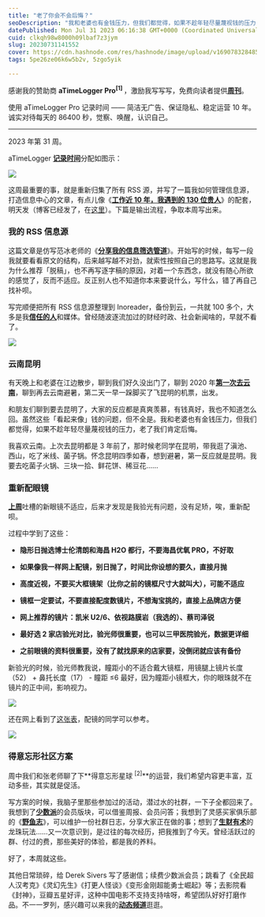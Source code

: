 ```yaml
---
title: "老了你会不会后悔？"
seoDescription: "我和老婆也有金钱压力，但我们都觉得，如果不趁年轻尽量蔑视钱的压力，老了我们肯定后悔。"
datePublished: Mon Jul 31 2023 06:16:38 GMT+0000 (Coordinated Universal Time)
cuid: clkqh98w8000h09lbaf7z3jym
slug: 20230731141552
cover: https://cdn.hashnode.com/res/hashnode/image/upload/v1690783284851/39787fa7-c881-4cb7-b713-19b915e8b6d0.jpeg
tags: 5pe26ze06k6w5b2v, 5zgo5yik

---
```


感谢我的赞助商 **aTimeLogger Pro<sup>[1] </sup>** ，激励我写写写，免费向读者提供[**周刊**](https://mp.weixin.qq.com/mp/appmsgalbum?__biz=MzI3MzU5MDA1OQ==&action=getalbum&album_id=2675015646262542337#wechat_redirect)。

使用 aTimeLogger Pro 记录时间 —— 简洁无广告、保证隐私、稳定运营 10 年。诚实对待每天的 86400 秒，觉察、唤醒，认识自己。

---

2023 年第 31 周。

aTimeLogger [**记录时间**](https://mp.weixin.qq.com/s/iufaGiryP9kOomakbNpdOg)分配如图示：

![](https://cdn.hashnode.com/res/hashnode/image/upload/v1690783295890/8102039e-bb5f-45c4-8678-18bddd0a5ba8.jpeg)

这周最重要的事，就是重新归集了所有 RSS 源，并写了一篇我如何管理信息源，打造信息中心的文章，有点儿像《[**工作近 10 年，我遇到的 130 位贵人**](https://mp.weixin.qq.com/s/K0-8kgInIZGcLiec3bK65g)》的配套，明天发（博客已经发了，在[这里](https://blog.tujunjie.com/20230728134153)）。下篇是输出流程，争取本周写出来。

### **我的 RSS 信息源**

这篇文章是仿写范冰老师的《[**分享我的信息筛选管道**](https://mp.weixin.qq.com/s/0xyQM4i352Pg6ooqNAMYxQ)》。开始写的时候，每写一段我就要看看原文的结构，后来越写越不对劲，就索性按照自己的思路写。这就是我为什么推荐「脱稿」，也不再写逐字稿的原因，对着一个东西念，就没有随心所欲的感觉了，反而不适应。反正别人也不知道你本来要说什么，写什么，错了再自己找补呗。

写完顺便把所有 RSS 信息源整理到 Inoreader，备份到云，一共就 100 多个，大多是我[**信任的人**](https://mp.weixin.qq.com/s/K0-8kgInIZGcLiec3bK65g)和媒体。曾经随波逐流加过的财经时政、社会新闻啥的，早就不看了。

![](https://cdn.hashnode.com/res/hashnode/image/upload/v1690785295069/605ed3dc-66ef-4f30-bd6a-6617951be3fa.png)

### **云南昆明**

有天晚上和老婆在江边散步，聊到我们好久没出门了，聊到 2020 年[**第一次去云南**](https://mp.weixin.qq.com/s/O-atFNOvjsL5s1g4cZFHIg)，聊到再去云南避暑，第二天一早一跺脚买了飞昆明的机票，出发。

和朋友们聊到要去昆明了，大家的反应都是真爽羡慕，有钱真好，我也不知道怎么回。虽然这些「看起来像」钱的问题，但不全是。我和老婆也有金钱压力，但我们都觉得，如果不趁年轻尽量蔑视钱的压力，老了我们肯定后悔。

我喜欢云南。上次去昆明都是 3 年前了，那时候老同学在昆明，带我逛了滇池、西山，吃了米线、菌子锅。怀念昆明四季如春，想到避暑，第一反应就是昆明。我要去吃菌子火锅、三块一拾、鲜花饼、稀豆花……

### **重新配眼镜**

[**上周**](https://mp.weixin.qq.com/s/Eyvaa0qzOnXEl13acSHYBA)吐槽的新眼镜不适应，后来才发现是我验光有问题，没有足矫，唉，重新配呗。

过程中学到了这些：

* **隐形日抛选博士伦清朗和海昌 H2O 都行，不要海昌优氧 PRO，不好取**
    
* **如果像我一样网上配镜，别日抛了，时间比你设想的要久，直接月抛**
    
* **高度近视，不要买大框镜架（比你之前的镜框尺寸大就叫大），可能不适应**
    
* **镜框一定要试，不要直接配度数镜片，不想淘宝挑的，直接上品牌店方便**
    
* **网上推荐的镜片：凯米 U2/6、依视路膜岩（我选的）、蔡司泽锐**
    
* **最好选 2 家店验光对比，验光师很重要，也可以三甲医院验光，数据更详细**
    
* **之前眼镜的资料很重要，没有了就找原来的店家要，没倒闭就应该有备份**
    

新验光的时候，验光师教我说，瞳距小的不适合戴大镜框，用镜腿上镜片长度（52） + 鼻托长度（17） - 瞳距 ≤6 最好，因为瞳距小镜框大，你的眼珠就不在镜片的正中间，影响视力。

![](https://cdn.hashnode.com/res/hashnode/image/upload/v1690783496968/aeaaabf7-c7b1-404e-adb9-fa3981e87f16.png)

还在网上看到了[这张表](https://www.bilibili.com/video/BV1jj411978i/)，配镜的同学可以参考。

![](https://cdn.hashnode.com/res/hashnode/image/upload/v1690783522186/ba102c85-7f0b-4f62-9793-e62728bf74db.png)

### **得意忘形社区方案**

周中我们和张老师聊了下\*\*得意忘形星球 <sup>[2]</sup>\*\*的运营，我们希望内容更丰富，互动多些，其实就是促活。

写方案的时候，我脑子里那些参加过的活动，潜过水的社群，一下子全都回来了。我想到了[**少数派**](https://mp.weixin.qq.com/s/DqgmbSBk6Rkys_Mk9aRS4Q)的会员版块，可以借鉴周报、会员问答；我想到了灵感买家俱乐部的《[**野鱼志**](https://mp.weixin.qq.com/s/bOmlK7Q8hjYqqShJSBC0Vw)》，可以维护一份社群日志，分享大家正在做的事；想到了[**生财有术**](https://mp.weixin.qq.com/s/1kvNOHiLlZw6j18cGno7PA)的龙珠玩法……又一次意识到，是过往的每次经历，把我推到了今天。曾经活跃过的群、付过的费，那些美好的体验，都是我的养料。

好了，本周就这些。

其他日常琐碎，给 Derek Sivers 写了感谢信；续费少数派会员；跳看了《全民超人汉考克》《灵幻先生》《打更人怪谈》《变形金刚超能勇士崛起》等；去影院看《封神》，豆瓣五星好评，这种中国电影不支持支持啥呀，希望团队好好打磨作品。不一一罗列，感兴趣可以来我的[**动态频道**](https://mp.weixin.qq.com/s/A_yK10ktL8Nl7RzsnGwzEg)逛逛。
